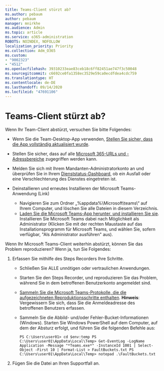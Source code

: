 ```yaml
---
title: Teams-Client stürzt ab?
ms.author: pebaum
author: pebaum
manager: mnirkhe
ms.audience: Admin
ms.topic: article
ms.service: o365-administration
ROBOTS: NOINDEX, NOFOLLOW
localization_priority: Priority
ms.collection: Adm_O365
ms.custom:
- "9002323"
- "4512"
ms.openlocfilehash: 39310233eae83ceb18c6ff82451ae747f3c50048
ms.sourcegitcommit: c6692ce0fa1358ec3529e59ca0ecdfdea4cdc759
ms.translationtype: HT
ms.contentlocale: de-DE
ms.lasthandoff: 09/14/2020
ms.locfileid: "47691106"
---
```

# <a name="teams-client-crashing"></a>Teams-Client stürzt ab?

Wenn Ihr Team-Client abstürzt, versuchen Sie bitte Folgendes:

- Wenn Sie die Team-Desktop-App verwenden, [Stellen Sie sicher, dass die App vollständig aktualisiert wurde](https://support.office.com/article/Update-Microsoft-Teams-535a8e4b-45f0-4f6c-8b3d-91bca7a51db1).

- Stellen Sie sicher, dass auf alle [Microsoft 365-URLs und -Adressbereiche](https://docs.microsoft.com/microsoftteams/connectivity-issues) zugegriffen werden kann.

- Melden Sie sich mit Ihrem Mandanten-Administratorkonto an und überprüfen Sie in Ihrem [Dienststatus-Dashboard](https://docs.microsoft.com/office365/enterprise/view-service-health), ob ein Ausfall oder eine Verschlechterung des Dienstes eingetreten ist.

- Deinstallieren und erneutes Installieren der Microsoft Teams-Anwendung (Link)
    - Navigieren Sie zum Ordner „%appdata%\Microsoft\teams\“ auf Ihrem Computer, und löschen Sie alle Dateien in diesem Verzeichnis.
    - [Laden Sie die Microsoft Teams-App herunter, und installieren Sie sie](https://www.microsoft.com/microsoft-365/microsoft-teams/group-chat-software#office-DesktopAppDownload-ofoushy). Installieren Sie Microsoft Teams dabei nach Möglichkeit als Administrator (Klicken Sie mit der rechten Maustaste auf das Installationsprogramm für Microsoft Teams, und wählen Sie, sofern verfügbar, "Als Administrator ausführen" aus).

Wenn Ihr Microsoft Teams-Client weiterhin abstürzt, können Sie das Problem reproduzieren? Wenn ja, tun Sie Folgendes:

1. Erfassen Sie mithilfe des Steps Recorders Ihre Schritte.
    - Schließen Sie ALLE unnötigen oder vertraulichen Anwendungen.
    - Starten Sie den Steps Recorder, und reproduzieren Sie das Problem, während Sie in dem betroffenen Benutzerkonto angemeldet sind.
    - [Sammeln Sie die Microsoft Teams-Protokolle, die die aufgezeichneten Reproduktionsschritte enthalten](https://docs.microsoft.com/microsoftteams/log-files). **Hinweis**: Vergewissern Sie sich, dass Sie die Anmeldeadresse des betroffenen Benutzers erfassen.
    - Sammeln Sie die Abbild- und/oder Fehler-Bucket-Informationen (Windows). Starten Sie Windows PowerShell auf dem Computer, auf dem der Absturz erfolgt, und führen Sie die folgenden Befehle aus:

        `
        PS C:\Users\user01> cd $env:temp
        PS C:\Users\user01\AppData\Local\Temp> Get-EventLog -LogName Application -Message "*Teams.exe*" -InstanceId 1001 | Select-Object -First 10 | Format-List > FaultBuckets.txt
        PS C:\Users\user01\AppData\Local\Temp> notepad .\FaultBuckets.txt
        `
    
2. Fügen Sie die Datei an Ihren Supportfall an.
